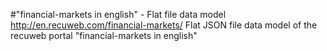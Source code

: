 #"financial-markets in english" - Flat file data model
http://en.recuweb.com/financial-markets/
Flat JSON file data model of the recuweb portal "financial-markets in english"
